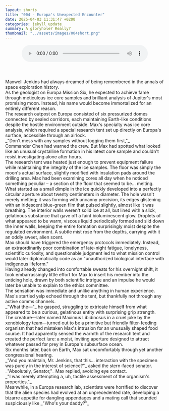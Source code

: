 ```yaml
---
layout: shorts
title: "004 - Europa's Unexpected Encounter​"
date: 2025-04-03 11:31:47 +0200
categories: jekyll update
summary: A gloryhole? Really?
thumbnail: "../assets/images/004short.png"
---
```


<div style="text-align: center; margin-bottom: 20px;">
  <audio controls style="width: 100%; max-width: 400px;">
    <source src="../assets/audio/EuropasUnexpectedEncounter.mp3" type="audio/mpeg">
    Your browser does not support the audio element.
  </audio>
</div>
<br><br>
Maxwell Jenkins had always dreamed of being remembered in the annals of space exploration history.<br>
As the geologist on Europa Mission Six, he expected to achieve fame through meticulous ice core samples and brilliant analysis of Jupiter's most promising moon. Instead, his name would become immortalized for an entirely different reason.<br>
The research outpost on Europa consisted of six pressurized domes connected by sealed corridors, each maintaining Earth-like conditions despite the hostile environment outside. Max's specialty was ice core analysis, which required a special research tent set up directly on Europa's surface, accessible through an airlock.<br>
_"Don't mess with any samples without logging them first,"_<br>
Commander Chen had warned the crew. But Max had spotted what looked like an unusual crystalline formation in his latest core sample and couldn't resist investigating alone after hours.<br>
The research tent was heated just enough to prevent equipment failure while maintaining the integrity of the ice samples. The floor was simply the moon's actual surface, slightly modified with insulation pads around the drilling area. Max had been examining cores all day when he noticed something peculiar – a section of the floor that seemed to be... melting.<br>
What started as a small dimple in the ice quickly developed into a perfectly circular aperture about twenty centimeters in diameter. The hole wasn't merely melting; it was forming with uncanny precision, its edges glistening with an iridescent blue-green film that pulsed slightly, almost like it was breathing. The interior walls weren't solid ice at all, but lined with a slick, gelatinous substance that gave off a faint bioluminescent glow. Droplets of what appeared to be warm, viscous liquid periodically formed and slid down the inner walls, keeping the entire formation surprisingly moist despite the regulated environment. A subtle mist rose from the depths, carrying with it an oddly sweet, alien scent.<br>
Max should have triggered the emergency protocols immediately. Instead, an extraordinarily poor combination of late-night fatigue, lonelyness, scientific curiosity, and questionable judgment led to what mission control would later diplomatically code as an "unauthorized biological interface with indigenous lifeform."<br>
Having already changed into comfortable sweats for his overnight shift, it took embarrassingly little effort for Max to insert his member into the enticing hole, drawn by both scientific intrigue and an impulse he would later be unable to explain to the ethics committee.<br>
The sensation was immediate and unlike anything in human experience. Max's startled yelp echoed through the tent, but thankfully not through any active comms channels.<br>
_"What the—"_ he gasped, struggling to extricate himself from what appeared to be a curious, gelatinous entity with surprising grip strength.<br>
The creature—later named Maximus Libidinosus in a cruel joke by the xenobiology team—turned out to be a primitive but friendly filter-feeding organism that had mistaken Max's intrusion for an unusually shaped food source. It had apparently sensed the warmth of the research tent and created the perfect lure: a moist, inviting aperture designed to attract whatever passed for prey in Europa's subsurface ocean.<br>
Six months later, back on Earth, Max sat uncomfortably through yet another congressional hearing.<br>
_"And you maintain, Mr. Jenkins, that this... interaction with the specimen was purely in the interest of science?"_ asked the stern-faced senator.<br>
_"Absolutely, Senator,"_ Max replied, avoiding eye contact.<br> _"I was merely attempting a, uh, tactile assessment of the organism's properties."_<br>
Meanwhile, in a Europa research lab, scientists were horrified to discover that the alien species had evolved at an unprecedented rate, developing a bizarre appetite for dangling appendages and a mating call that sounded suspiciously like _"Who's your daddy?"_
